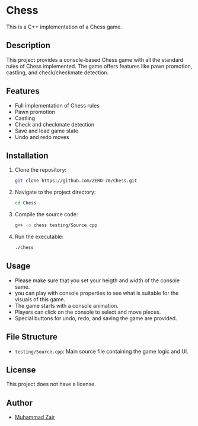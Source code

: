 # Chess

This is a C++ implementation of a Chess game.

## Description
This project provides a console-based Chess game with all the standard rules of Chess implemented. The game offers features like pawn promotion, castling, and check/checkmate detection.

## Features
- Full implementation of Chess rules
- Pawn promotion
- Castling
- Check and checkmate detection
- Save and load game state
- Undo and redo moves

## Installation
1. Clone the repository:
   ```sh
   git clone https://github.com/ZERO-70/Chess.git
   ```
2. Navigate to the project directory:
   ```sh
   cd Chess
   ```
3. Compile the source code:
   ```sh
   g++ -o chess testing/Source.cpp
   ```
4. Run the executable:
   ```sh
   ./chess
   ```

## Usage
- Please make sure that you set your heigth and width of the console same.
- you can play with console properties to see what is suitable for the visuals of this game.
- The game starts with a console animation.
- Players can click on the console to select and move pieces.
- Special buttons for undo, redo, and saving the game are provided.

## File Structure
- `testing/Source.cpp`: Main source file containing the game logic and UI.

## License
This project does not have a license.

## Author
- [Muhammad Zair](https://github.com/ZERO-70)
